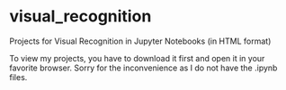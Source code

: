 # visual_recognition
Projects for Visual Recognition in Jupyter Notebooks (in HTML format)

To view my projects, you have to download it first and open it in your favorite browser.
Sorry for the inconvenience as I do not have the .ipynb files. 
